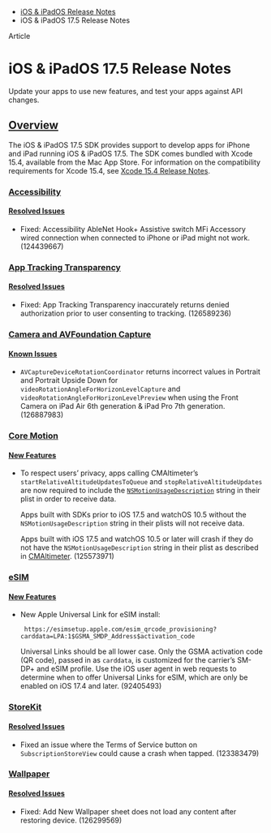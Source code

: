- [iOS & iPadOS Release Notes](https://developer.apple.com/documentation/ios-ipados-release-notes)
- iOS & iPadOS 17.5 Release Notes

Article

# iOS & iPadOS 17.5 Release Notes

Update your apps to use new features, and test your apps against API changes.

## [Overview](https://developer.apple.com/documentation/ios-ipados-release-notes/ios-ipados-17_5-release-notes#Overview)

The iOS & iPadOS 17.5 SDK provides support to develop apps for iPhone and iPad running iOS & iPadOS 17.5. The SDK comes bundled with Xcode 15.4, available from the Mac App Store. For information on the compatibility requirements for Xcode 15.4, see [Xcode 15.4 Release Notes](https://developer.apple.com/documentation/Xcode-Release-Notes/xcode-15_4-release-notes).

### [Accessibility](https://developer.apple.com/documentation/ios-ipados-release-notes/ios-ipados-17_5-release-notes#Accessibility)

#### [Resolved Issues](https://developer.apple.com/documentation/ios-ipados-release-notes/ios-ipados-17_5-release-notes#Resolved-Issues)

- Fixed: Accessibility AbleNet Hook+ Assistive switch MFi Accessory wired connection when connected to iPhone or iPad might not work.  (124439667)

### [App Tracking Transparency](https://developer.apple.com/documentation/ios-ipados-release-notes/ios-ipados-17_5-release-notes#App-Tracking-Transparency)

#### [Resolved Issues](https://developer.apple.com/documentation/ios-ipados-release-notes/ios-ipados-17_5-release-notes#Resolved-Issues)

- Fixed: App Tracking Transparency inaccurately returns denied authorization prior to user consenting to tracking. (126589236)

### [Camera and AVFoundation Capture](https://developer.apple.com/documentation/ios-ipados-release-notes/ios-ipados-17_5-release-notes#Camera-and-AVFoundation-Capture)

#### [Known Issues](https://developer.apple.com/documentation/ios-ipados-release-notes/ios-ipados-17_5-release-notes#Known-Issues)

- `AVCaptureDeviceRotationCoordinator` returns incorrect values in Portrait and Portrait Upside Down for `videoRotationAngleForHorizonLevelCapture` and `videoRotationAngleForHorizonLevelPreview` when using the Front Camera on iPad Air 6th generation & iPad Pro 7th generation. (126887983)

### [Core Motion](https://developer.apple.com/documentation/ios-ipados-release-notes/ios-ipados-17_5-release-notes#Core-Motion)

#### [New Features](https://developer.apple.com/documentation/ios-ipados-release-notes/ios-ipados-17_5-release-notes#New-Features)

- To respect users’ privacy, apps calling CMAltimeter’s `startRelativeAltitudeUpdatesToQueue` and `stopRelativeAltitudeUpdates` are now required to include the [`NSMotionUsageDescription`](https://developer.apple.com/documentation/bundleresources/information_property_list/nsmotionusagedescription) string in their plist in order to receive data.

  Apps built with SDKs prior to iOS 17.5 and watchOS 10.5 without the `NSMotionUsageDescription` string in their plists will not receive data.

  Apps built with iOS 17.5 and watchOS 10.5 or later will crash if they do not have the `NSMotionUsageDescription` string in their plist as described in [CMAltimeter](https://developer.apple.com/documentation/coremotion/cmaltimeter). (125573971)

### [eSIM](https://developer.apple.com/documentation/ios-ipados-release-notes/ios-ipados-17_5-release-notes#eSIM)

#### [New Features](https://developer.apple.com/documentation/ios-ipados-release-notes/ios-ipados-17_5-release-notes#New-Features)

- New Apple Universal Link for eSIM install:

  ```
   https://esimsetup.apple.com/esim_qrcode_provisioning?carddata=LPA:1$GSMA_SMDP_Address$activation_code

  ```

  Universal Links should be all lower case. Only the GSMA activation code (QR code), passed in as `carddata`, is customized for the carrier’s SM-DP+ and eSIM profile. Use the iOS user agent in web requests to determine when to offer Universal Links for eSIM, which are only be enabled on iOS 17.4 and later. (92405493)

### [StoreKit](https://developer.apple.com/documentation/ios-ipados-release-notes/ios-ipados-17_5-release-notes#StoreKit)

#### [Resolved Issues](https://developer.apple.com/documentation/ios-ipados-release-notes/ios-ipados-17_5-release-notes#Resolved-Issues)

- Fixed an issue where the Terms of Service button on `SubscriptionStoreView` could cause a crash when tapped. (123383479)

### [Wallpaper](https://developer.apple.com/documentation/ios-ipados-release-notes/ios-ipados-17_5-release-notes#Wallpaper)

#### [Resolved Issues](https://developer.apple.com/documentation/ios-ipados-release-notes/ios-ipados-17_5-release-notes#Resolved-Issues)

- Fixed: Add New Wallpaper sheet does not load any content after restoring device. (126299569)
